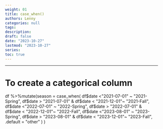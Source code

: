 ```yaml
---
weight: 01
title: case_when()
authors: Lenny
categories: null
tags: 
description: 
draft: false
date: "2023-10-27"
lastmod: "2023-10-27"
series:
toc: true
---
```



<!--more-->
---

# To create a categorical column

df %>%mutate(season = case_when(
  df$date <"2021-07-01" ~ "2021-Spring",
  df$date > "2021-07-01" &  df$date < "2021-12-01"~ "2021-Fall",
  df$date <"2022-07-01" ~ "2022-Spring",
  df$date > "2022-07-01" &  df$date < "2022-12-01"~ "2022-Fall",
  df$date <"2023-08-01" ~ "2023-Spring",
  df$date > "2023-08-01" &  df$date < "2023-12-01"~ "2023-Fall",
  .default = "other"
)
)
